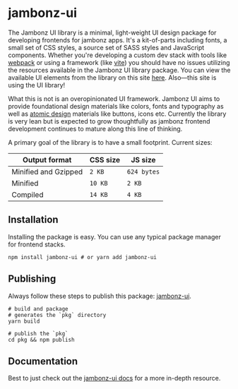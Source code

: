 jambonz-ui
===========

The Jambonz UI library is a minimal, light-weight UI design package for developing frontends for jambonz apps. It's a kit-of-parts including fonts, a small set of CSS styles, a source set of SASS styles and JavaScript components. Whether you're developing a custom dev stack with tools like [webpack](https://webpack.js.org/) or using a framework (like [vite](https://vitejs.dev/)) you should have no issues utilizing the resources available in the Jambonz UI library package. You can view the available UI elements from the library on this site [here](https://jambonz.org/jambonz-ui/). Also—this site is using the UI library!

What this is not is an overopinionated UI framework. Jambonz UI aims to provide foundational design materials like colors, fonts and typography as well as [atomic design](https://bradfrost.com/blog/post/atomic-web-design/) materials like buttons, icons etc. Currently the library is very lean but is expected to grow thoughtfully as jambonz frontend development continues to mature along this line of thinking.

A primary goal of the library is to have a small footprint. Current sizes:

| Output format | CSS size | JS size |
|---------------|----------|---------|
| Minified and Gzipped | `2 KB` | `624 bytes` |
| Minified | `10 KB` | `2 KB` |
| Compiled | `14 KB` | `4 KB` |

## Installation

Installing the package is easy. You can use any typical package manager for frontend stacks.

```shell
npm install jambonz-ui # or yarn add jambonz-ui
```

## Publishing

Always follow these steps to publish this package: [jambonz-ui](https://www.npmjs.com/package/jambonz-ui).

```shell
# build and package
# generates the `pkg` directory
yarn build

# publish the `pkg`
cd pkg && npm publish
```

## Documentation

Best to just check out the [jambonz-ui docs](https://jambonz.org/docs/jambonz-ui/getting-started/) for a more in-depth resource.